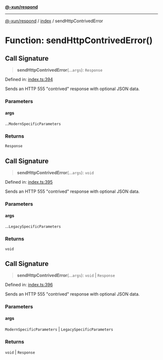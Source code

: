 [**@-xun/respond**](../../README.md)

***

[@-xun/respond](../../README.md) / [index](../README.md) / sendHttpContrivedError

# Function: sendHttpContrivedError()

## Call Signature

> **sendHttpContrivedError**(...`args`): `Response`

Defined in: [index.ts:394](https://github.com/Xunnamius/api-utils/blob/dc547be746591c271280b9971411391f9b2053f2/packages/respond/src/index.ts#L394)

Sends an HTTP 555 "contrived" response with optional JSON data.

### Parameters

#### args

...`ModernSpecificParameters`

### Returns

`Response`

## Call Signature

> **sendHttpContrivedError**(...`args`): `void`

Defined in: [index.ts:395](https://github.com/Xunnamius/api-utils/blob/dc547be746591c271280b9971411391f9b2053f2/packages/respond/src/index.ts#L395)

Sends an HTTP 555 "contrived" response with optional JSON data.

### Parameters

#### args

...`LegacySpecificParameters`

### Returns

`void`

## Call Signature

> **sendHttpContrivedError**(...`args`): `void` \| `Response`

Defined in: [index.ts:396](https://github.com/Xunnamius/api-utils/blob/dc547be746591c271280b9971411391f9b2053f2/packages/respond/src/index.ts#L396)

Sends an HTTP 555 "contrived" response with optional JSON data.

### Parameters

#### args

`ModernSpecificParameters` | `LegacySpecificParameters`

### Returns

`void` \| `Response`

